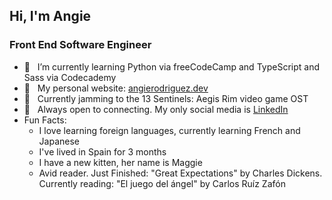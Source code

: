 ## Hi, I'm Angie 
### Front End Software Engineer

- 🌱 &nbsp; I’m currently learning Python via freeCodeCamp and TypeScript and Sass via Codecademy
- 🌺 &nbsp; My personal website: [angierodriguez.dev](https://angierodriguez.dev/)
- 🎵 &nbsp; Currently jamming to the 13 Sentinels: Aegis Rim video game OST
- 💜 &nbsp; Always open to connecting. My only social media is [LinkedIn](https://www.linkedin.com/in/angierodriguezdev/)
- Fun Facts:
  - I love learning foreign languages, currently learning French and Japanese
  - I've lived in Spain for 3 months
  - I have a new kitten, her name is Maggie
  - Avid reader. Just Finished: "Great Expectations" by Charles Dickens. Currently reading: "El juego del ángel" by Carlos Ruíz Zafón
